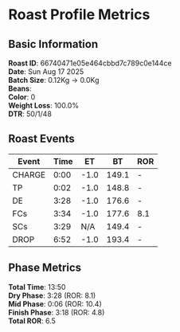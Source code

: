 # Roast Profile Metrics

## Basic Information
**Roast ID**: 66740471e05e464cbbd7c789c0e144ce  
**Date**: Sun Aug 17 2025  
**Batch Size**: 0.12Kg → 0.0Kg  
**Beans**:   
**Color**: 0  
**Weight Loss**: 100.0%  
**DTR**: 50/1/48  

## Roast Events

| Event | Time | ET | BT | ROR |
|-------|------|----|----|-----|
| CHARGE | 0:00 | -1.0 | 149.1 | - |
| TP | 0:02 | -1.0 | 148.8 | - |
| DE | 3:28 | -1.0 | 176.6 | - |
| FCs | 3:34 | -1.0 | 177.6 | 8.1 |
| SCs | 3:29 | N/A | 149.4 | - |
| DROP | 6:52 | -1.0 | 193.4 | - |

## Phase Metrics
**Total Time**: 13:50  
**Dry Phase**: 3:28 (ROR: 8.1)  
**Mid Phase**: 0:06 (ROR: 10.4)  
**Finish Phase**: 3:18 (ROR: 4.8)  
**Total ROR**: 6.5  
